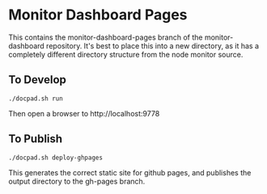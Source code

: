 Monitor Dashboard Pages
=======================

This contains the monitor-dashboard-pages branch of the monitor-dashboard repository.
It's best to place this into a new directory, as it has a completely
different directory structure from the node monitor source.

To Develop
------------------------------

    ./docpad.sh run

Then open a browser to http://localhost:9778

To Publish
----------

    ./docpad.sh deploy-ghpages

This generates the correct static site for github pages, and publishes
the output directory to the gh-pages branch.
